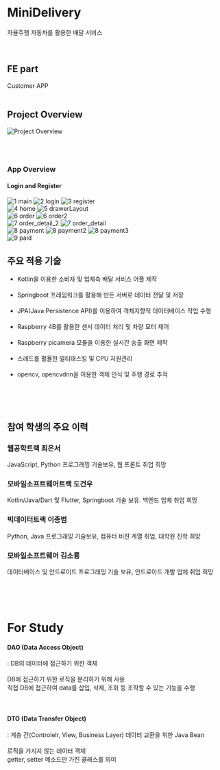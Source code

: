 # MiniDelivery     
자율주행 자동차를 활용한 배달 서비스<br><br><br>


## FE part
Customer APP
<br><br>

## Project Overview
![Project Overview](https://github.com/user-attachments/assets/6ae3f8b4-4460-4c45-b75a-b1926ffb1574)      

<br><br>

### App Overview
#### Login and Register
![1  main](https://github.com/user-attachments/assets/bc1b6b6d-ce33-469e-8f4f-64a277d55a47)
![2  login](https://github.com/user-attachments/assets/effac039-fb51-4fcd-96f8-89a2f2637555)
![3  register](https://github.com/user-attachments/assets/d674c587-54c7-4846-9ceb-b1aeeb279121)
<br>
![4  home](https://github.com/user-attachments/assets/e1c6e7c6-a93e-4912-ab6e-cf3b0cd0d6cd)
![5  drawerLayout](https://github.com/user-attachments/assets/48ed90b6-4b84-4559-8ae2-51e1a06c4676)
<br>
![6  order](https://github.com/user-attachments/assets/cf9b1448-b0dc-4bcd-ad00-d63df159fd8a)
![6  order2](https://github.com/user-attachments/assets/5e5937c7-429d-4171-b610-90f5c4417f8c)
<br>
![7  order_detail_2](https://github.com/user-attachments/assets/23b18601-09ff-4ad1-9fd4-3d15e11c842b)
![7  order_detail](https://github.com/user-attachments/assets/ac69b1a0-1bce-460a-a0a5-cdeb3291bc53)
<br>
![8  payment](https://github.com/user-attachments/assets/e5207a4e-9988-4cb2-ace0-6496a9030f10)
![8  payment2](https://github.com/user-attachments/assets/69de39a5-cf06-4ad1-af54-0e27d8278e3d)
![8  payment3](https://github.com/user-attachments/assets/63cdf8f9-e20f-461b-8e60-efa051ff2866)
<br>
![9  paid](https://github.com/user-attachments/assets/3f353d00-9d20-46ac-a664-a929d581b14b)





## 주요 적용 기술
- Kotlin을 이용한 소비자 및 업체측 배달 서비스 어플 제작<br><br>
- Springboot 프레임워크를 활용해 만든 서버로 데이터 전달 및 저장<br><br>
- JPA(Java Persistence API)를 이용하여 객체지향적 데이터베이스 작업 수행<br><br>
- Raspberry 4B를 활용한 센서 데이터 처리 및 차량 모터 제어<br><br>
- Raspberry picamera 모듈을 이용한 실시간 송출 화면 제작<br><br>
- 스레드를 활욜한 멀티태스킹 및 CPU 자원관리<br><br>
- opencv, opencvdnn을 이용한 객체 인식 및 주행 경로 추적<br><br>
<br><br><br>

## 참여 학생의 주요 이력
### 웹공학트랙 최은서 <br>
  JavaScript, Python 프로그래밍 기술보유, 웹 프론트 취업 희망

### 모바일소프트웨어트랙 도건우 <br>
  Kotlin/Java/Dart 및 Flutter, Springboot 기술 보유. 백엔드 업체 취업 희망 

### 빅데이터트랙 이종범 <br>
  Python, Java 프로그래밍 기술보유, 컴퓨터 비젼 계열 취업, 대학원 진학 희망 

### 모바일소프트웨어 김소룡 <br>
  데이터베이스 및 안드로이드 프로그래밍 기술 보유, 안드로이드 개발 업체 취업 희망

<br><br><br>
# For Study
#### DAO (Data Access Object)
: DB의 데이터에 접근하기 위한 객체
<br><br>
DB에 접근하기 위한 로직을 분리하기 위해 사용<br>
직접 DB에 접근하여 data를 삽입, 삭제, 조회 등 조작할 수 있는 기능을 수행
<br><br><br>

#### DTO (Data Transfer Object)
: 계층 간(Controlelr, View, Business Layer) 데이터 교환을 위한 Java Bean
<br><br>
로직을 가지지 않는 데이터 객체 <br>
getter, setter 메소드만 가진 클래스를 의미
<br><br><br>
